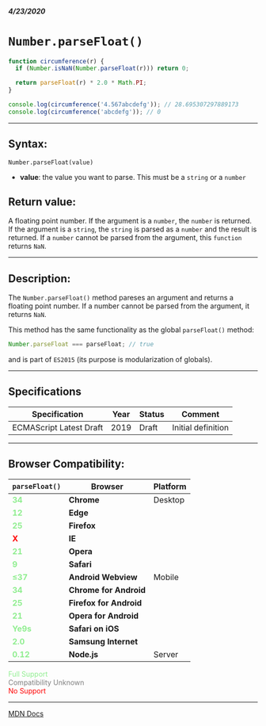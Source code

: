 ##### 4/23/2020
# `Number.parseFloat()`

```js
function circumference(r) {
  if (Number.isNaN(Number.parseFloat(r))) return 0;

  return parseFloat(r) * 2.0 * Math.PI;
}

console.log(circumference('4.567abcdefg')); // 28.695307297889173
console.log(circumference('abcdefg')); // 0
```

---

## Syntax:
`Number.parseFloat(value)`

* **value**: the value you want to parse.  This must be a `string` or a `number`

## Return value:
A floating point number.  If the argument is a `number`, the `number` is returned.  If the argument is a `string`, the `string` is parsed as a `number` and the result is returned.  If a `number` cannot be parsed from the argument, this `function` returns `NaN`.

---

## Description:
The `Number.parseFloat()` method pareses an argument and returns a floating point number.  If a number cannot be parsed from the argument, it returns `NaN`.

This method has the same functionality as the global `parseFloat()` method:

```js
Number.parseFloat === parseFloat; // true
```

and is part of `ES2015` (its purpose is modularization of globals). 

---

## Specifications
| Specification | Year | Status | Comment |
|---|---|---|---|
| ECMAScript Latest Draft | 2019 | Draft | Initial definition |

---

## Browser Compatibility:
| `parseFloat()` | Browser | Platform |
|---|---|---|
| <span style="color: lightgreen">**34**</span> | **Chrome** | Desktop | 
| <span style="color: lightgreen">**12**</span> | **Edge** || 
| <span style="color: lightgreen">**25**</span> | **Firefox** || 
| <span style="color: red">**X**</span> | **IE** || 
| <span style="color: lightgreen">**21**</span> | **Opera** || 
| <span style="color: lightgreen">**9**</span> | **Safari** || 
| <span style="color: lightgreen">**≤37**</span> | **Android Webview** | Mobile | 
| <span style="color: lightgreen">**34**</span> | **Chrome for Android** || 
| <span style="color: lightgreen">**25**</span> | **Firefox for Android** || 
| <span style="color: lightgreen">**21**</span> | **Opera for Android** || 
| <span style="color: lightgreen">**Ye9s**</span> | **Safari on iOS** || 
| <span style="color: lightgreen">**2.0**</span> | **Samsung Internet** || 
| <span style="color: lightgreen">**0.12**</span> | **Node.js** | Server | 

<span style="color: lightgreen">Full Support</span>  
<span style="color: grey">Compatibility Unknown</span>  
<span style="color: red">No Support</span>

---

[MDN Docs](https://developer.mozilla.org/en-US/docs/Web/JavaScript/Reference/Global_Objects/Number/parseFloat)